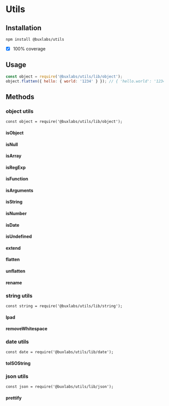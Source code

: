 # Utils

## Installation

`npm install @buxlabs/utils`

- [x] 100% coverage

## Usage

```javascript
const object = require('@buxlabs/utils/lib/object');
object.flatten({ hello: { world: '1234' } }); // { 'hello.world': '1234' }
```

## Methods

### object utils

`const object = require('@buxlabs/utils/lib/object');`

#### isObject
#### isNull
#### isArray
#### isRegExp
#### isFunction
#### isArguments
#### isString
#### isNumber
#### isDate
#### isUndefined
#### extend
#### flatten
#### unflatten
#### rename

### string utils

`const string = require('@buxlabs/utils/lib/string');`

#### lpad
#### removeWhitespace

### date utils

`const date = require('@buxlabs/utils/lib/date');`

#### toISOString

### json utils

`const json = require('@buxlabs/utils/lib/json');`

#### prettify
